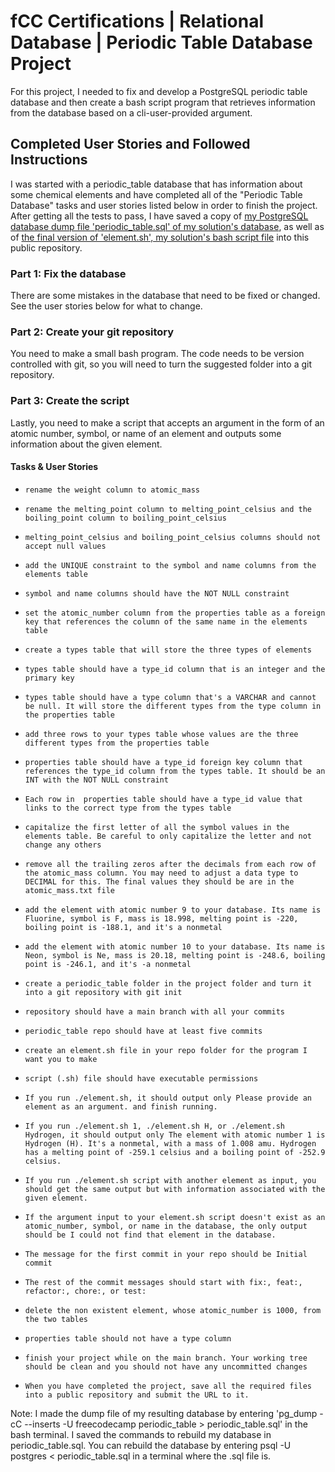 # fCC Certifications | Relational Database |  Periodic Table Database Project
 For this project, I needed to fix and develop a PostgreSQL periodic table database and then create a bash script program that retrieves information from the database based on a cli-user-provided argument.

## Completed User Stories and Followed Instructions

I was started with a periodic_table database that has information about some chemical elements and have completed all of the "Periodic Table Database" tasks and user stories listed below in order to finish the project. After getting all the tests to pass, I have saved a copy of [my PostgreSQL database dump file 'periodic_table.sql' of my solution's database](https://github.com/Rami24t/Periodic-Table-Database/blob/main/periodic_table.sql), as well as of [the final version of 'element.sh', my solution's bash script file](https://github.com/Rami24t/Periodic-Table-Database/blob/main/element.sh) into this public repository.



### Part 1: Fix the database
There are some mistakes in the database that need to be fixed or changed. See the user stories below for what to change.

### Part 2: Create your git repository
You need to make a small bash program. The code needs to be version controlled with git, so you will need to turn the suggested folder into a git repository.

### Part 3: Create the script
Lastly, you need to make a script that accepts an argument in the form of an atomic number, symbol, or name of an element and outputs some information about the given element.

#### Tasks & User Stories
-     rename the weight column to atomic_mass
-     rename the melting_point column to melting_point_celsius and the boiling_point column to boiling_point_celsius
-     melting_point_celsius and boiling_point_celsius columns should not accept null values
-     add the UNIQUE constraint to the symbol and name columns from the elements table
-     symbol and name columns should have the NOT NULL constraint
-     set the atomic_number column from the properties table as a foreign key that references the column of the same name in the elements table
-     create a types table that will store the three types of elements
-     types table should have a type_id column that is an integer and the primary key
-     types table should have a type column that's a VARCHAR and cannot be null. It will store the different types from the type column in the properties table
-     add three rows to your types table whose values are the three different types from the properties table
-     properties table should have a type_id foreign key column that references the type_id column from the types table. It should be an INT with the NOT NULL constraint
-     Each row in  properties table should have a type_id value that links to the correct type from the types table
-     capitalize the first letter of all the symbol values in the elements table. Be careful to only capitalize the letter and not change any others
-     remove all the trailing zeros after the decimals from each row of the atomic_mass column. You may need to adjust a data type to DECIMAL for this. The final values they should be are in the atomic_mass.txt file
-     add the element with atomic number 9 to your database. Its name is Fluorine, symbol is F, mass is 18.998, melting point is -220, boiling point is -188.1, and it's a nonmetal
-     add the element with atomic number 10 to your database. Its name is Neon, symbol is Ne, mass is 20.18, melting point is -248.6, boiling point is -246.1, and it's -a nonmetal
-     create a periodic_table folder in the project folder and turn it into a git repository with git init
-     repository should have a main branch with all your commits
-     periodic_table repo should have at least five commits
-     create an element.sh file in your repo folder for the program I want you to make
-     script (.sh) file should have executable permissions
-     If you run ./element.sh, it should output only Please provide an element as an argument. and finish running.
-     If you run ./element.sh 1, ./element.sh H, or ./element.sh Hydrogen, it should output only The element with atomic number 1 is Hydrogen (H). It's a nonmetal, with a mass of 1.008 amu. Hydrogen has a melting point of -259.1 celsius and a boiling point of -252.9 celsius.
-     If you run ./element.sh script with another element as input, you should get the same output but with information associated with the given element.
-     If the argument input to your element.sh script doesn't exist as an atomic_number, symbol, or name in the database, the only output should be I could not find that element in the database.
-     The message for the first commit in your repo should be Initial commit
-     The rest of the commit messages should start with fix:, feat:, refactor:, chore:, or test:
-     delete the non existent element, whose atomic_number is 1000, from the two tables
-     properties table should not have a type column
-     finish your project while on the main branch. Your working tree should be clean and you should not have any uncommitted changes
-     When you have completed the project, save all the required files into a public repository and submit the URL to it.
  
 Note: I made the dump file of my resulting database by entering 'pg_dump -cC --inserts -U freecodecamp periodic_table > periodic_table.sql' in the bash terminal. I saved the commands to rebuild my database in periodic_table.sql. You can rebuild the database by entering psql -U postgres < periodic_table.sql in a terminal where the .sql file is.
